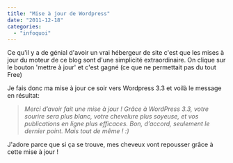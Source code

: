 ```yaml
---
title: "Mise à jour de Wordpress"
date: "2011-12-18"
categories: 
  - "infoquoi"
---
```


Ce qu'il y a de génial d'avoir un vrai hébergeur de site c'est que les mises à jour du moteur de ce blog sont d'une simplicité extraordinaire. On clique sur le bouton 'mettre à jour' et c'est gagné (ce que ne permettait pas du tout Free)

Je fais donc ma mise à jour ce soir vers Wordpress 3.3 et voilà le message en résultat:

> _Merci d’avoir fait une mise à jour ! Grâce à WordPress 3.3, votre sourire sera plus blanc, votre chevelure plus soyeuse, et vos publications en ligne plus efficaces. Bon, d’accord, seulement le dernier point. Mais tout de même ! :)_

J'adore parce que si ça se trouve, mes cheveux vont repousser grâce à cette mise à jour !
